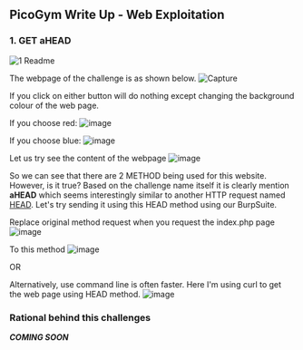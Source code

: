 ## PicoGym Write Up - Web Exploitation 

### 1. GET aHEAD

![1  Readme](https://user-images.githubusercontent.com/36885485/151310595-c40bd7c6-1d26-479b-a144-d3dc3119a8e9.PNG)

The webpage of the challenge is as shown below. 
![Capture](https://user-images.githubusercontent.com/36885485/151310958-8ce398fd-652e-4058-a4f7-5550ca561f20.PNG)

If you click on either button will do nothing except changing the background colour of the web page.

If you choose red:
![image](https://user-images.githubusercontent.com/36885485/151311353-63827a62-241d-43d4-9bef-174ca4411fcc.png)

If you choose blue:
![image](https://user-images.githubusercontent.com/36885485/151311420-8573f831-488d-4f58-94ae-f5bcbe4bbc09.png)

Let us try see the content of the webpage
![image](https://user-images.githubusercontent.com/36885485/151312073-b4f35b47-4e83-4053-a6fe-d86d501e6160.png)

So we can see that there are 2 METHOD being used for this website. However, is it true? Based on the challenge name itself it is clearly mention **aHEAD** which seems interestingly similar to another HTTP request named [HEAD](https://developer.mozilla.org/en-US/docs/Web/HTTP/Methods/HEAD). Let's try sending it using this HEAD method using our BurpSuite.

Replace original method request when you request the index.php page
![image](https://user-images.githubusercontent.com/36885485/151313583-83f572f5-fe3b-4ab8-b716-019d3c1242cf.png)

To this method
![image](https://user-images.githubusercontent.com/36885485/151313695-19481a9b-7a9e-4520-80a6-ad502d8f7be3.png)

OR

Alternatively, use command line is often faster. Here I'm using curl to get the web page using HEAD method.
![image](https://user-images.githubusercontent.com/36885485/151314223-98ddbb5a-7734-4475-b086-2838329d7b65.png)

### Rational behind this challenges
***COMING SOON***

